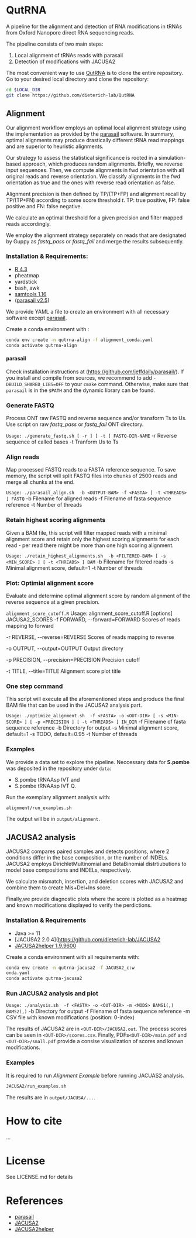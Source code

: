 # QutRNA

A pipeline for the alignment and detection of RNA modifications in tRNAs from Oxford Nanopore direct RNA sequencing reads.

The pipeline consists of two main steps:

1. Local alignment of tRNAs reads with parasail 
2. Detection of modifications with JACUSA2

The most convenient way to use [QutRNA](https://github.com/dieterich-lab/QutRNA) 
is to clone the entire repository.
Go to your desired local directory and clone the repository:
```bash
cd $LOCAL_DIR
git clone https://github.com/dieterich-lab/QutRNA
```

## Alignment

Our alignment workflow employs an optimal local alignment strategy using the implementation as provided by the [parasail](https://github.com/jeffdaily/parasail/) software.
In summary, optimal alignments may produce drastically different tRNA read mappings and are superior to heuristic alignments.

Our strategy to assess the statistical significance is rooted in a simulation-based approach, which produces random alignments.
Briefly, we reverse input sequences.
Then, we compute alignments in fwd orientation with all original reads and reverse orientation. We classify alignments in the fwd orientation as true and the ones with reverse read orientation as false.

Alignment precision is then defined by TP/(TP+FP) and alignment recall by TP/(TP+FN) according to some score threshold *t*. TP: true positive, FP: false positive and FN: false negative.

We calculate an optimal threshold for a given precision and filter mapped reads accordingly.

We employ the alignment strategy separately on reads that are designated by Guppy as *fastq_pass* or *fastq_fail* and merge the results subsequently.

### Installation & Requirements:

* [R 4.3](https://www.r-project.org/)
* pheatmap
* yardstick
* bash, awk
* [samtools 1.16](https://www.htslib.org/)
* ([parasail v2.5](https://github.com/jeffdaily/parasail/archive/refs/tags/v2.5.tar.gz))

We provide YAML a file to create an environment with all necessary software except [parasail](https://github.com/jeffdaily/parasail/).

Create a conda environment with :
```bash
conda env create -n qutrna-align -f alignment_conda.yaml
conda activate qutrna-align
```

#### parasail

Check installation instructions at (https://github.com/jeffdaily/parasail/). 
If you install and compile from sources,
we recommend to add `-DBUILD_SHARED_LIBS=OFF` to your `cmake` command.
Otherwise, make sure that `parasail` is in the `$PATH` and the dynamic library can be found.


### Generate FASTQ

Process ONT raw FASTQ and reverse sequence and/or transform Ts to Us. Use script on raw *fastq_pass* or *fastq_fail* ONT directory.

`Usage: ./generate_fastq.sh [ -r ] [ -t ] FASTQ-DIR-NAME`
-r    Reverse sequence of called bases
-t    Tranform Us to Ts

### Align reads

Map processed FASTQ reads to a FASTA reference sequence. 
To save memory, the script will split FASTQ files into chunks of 2500 reads and merge all chunks at the end.

`Usage: ./parasail_align.sh  -b <OUTPUT-BAM> -f <FASTA> [ -t <THREADS> ] FASTQ`
-b <OUTPUT-BAM>   Filename for aligned reads
-f <FASTA>        Filename of fasta sequence reference
-t <THREADS>      Number of threads

### Retain highest scoring alignments

Given a BAM file, this script will filter mapped reads with a minimal alignment score and 
retain only the highest scoring alignments for each read - per read there might be more than one high scoring alignment.

`Usage: ./retain_highest_alignments.sh  -b <FILTERED-BAM> [ -s <MIN_SCORE> ] [ -t <THREADS> ] BAM`
-b <OUTPUT-BAM>   Filename for filtered reads
-s <MIN-SCORE>    Minimal alignment score, default=1
-t <THREADS>      Number of threads

### Plot: Optimial alignment score

Evaluate and determine optimal alignment score by random alignment of the reverse sequence at a given precision.

`alignment_score_cutoff.R`
Usage: alignment_score_cutoff.R [options] JACUSA2_SCORES
-f FORWARD, --forward=FORWARD
        Scores of reads mapping to forward

-r REVERSE, --reverse=REVERSE
        Scores of reads mapping to reverse

-o OUTPUT, --output=OUTPUT
        Output directory

-p PRECISION, --precision=PRECISION
        Precision cutoff

-t TITLE, --title=TITLE
        Alignment score plot title

### One step command

This script will execute all the aforementioned steps and produce the final BAM file that can be used in the JACUSA2 analysis part.

`Usage: ./optimize_alignment.sh  -f <FASTA> -o <OUT-DIR> [ -s <MIN-SCORE> ] [ -p <PRECISION ] [ -t <THREADS> ] IN_DIR`
-f <FASTA>        Filename of fasta sequence reference
-b <OUT-DIR>      Directory for output
-s <MIN-SCORE>    Minimal alignment score, default=1
-s <PRECISION>    TODO, default=0.95
-t <THREADS>      Number of threads

### Examples

We provide a data set to explore the pipeline. Neccessary data for **S.pombe** was deposited in the repository under `data`:

* S.pombe tRNAAsp IVT and
* S.pombe tRNAAsp IVT Q.

Run the exemplary alignment analysis with:
```bash
alignment/run_examples.sh
```

The output will be in `output/alignment`.

## JACUSA2 analysis

JACUSA2 compares paired samples and detects positions, where 2 conditions differ in the base composition, or the number of INDELs.
JACUSA2 employs DirichletMultinomial and BetaBinomial distrtiubutions to model base compositions and INDELs, respectively. 

We calculate mismatch, insertion, and deletion scores with JACUSA2 and combine them to create Mis+Del+Ins score. 

Finally,we provide diagnostic plots where the score is plotted as a heatmap and known modifications displayed to verify the perdictions. 

### Installation & Requirements

* Java >= 11
* [JACUSA2 2.0.4](https://github.com/dieterich-lab/JACUSA2 
* [JACUSA2helper 1.9.9600](https://github.com/dieterich-lab/JACUSA2helper)

Create a conda environment with all requirements with:
```bash
conda env create -n qutrna-jacusa2 -f JACUSA2_c:w
onda.yaml
conda activate qutrna-jacusa2
```

### Run JACUSA2 analysis and plot

`Usage: ./analysis.sh  -f <FASTA> -o <OUT-DIR> -m <MODS> BAMS1(,) BAMS2(,)`
-b <OUT-DIR>      Directory for output
-f <FASTA>        Filename of fasta sequence reference
-m <mods>         CSV file with known modifications (position: 0-index)

The results of JACUSA2 are in `<OUT-DIR>/JACUSA2.out`.
The process scores can be seen in `<OUT-DIR>/scores.csv`.
Finally, PDFs`<OUT-DIR>/main.pdf` and `<OUT-DIR>/small.pdf` provide a consise visualization of scores and known modifications.

### Examples

It is required to run *Alignment Example* before running JACUAS2 analysis.

```bash
JACUSA2/run_examples.sh
```

The results are in `output/JACUSA/...`.

# How to cite

...

# License

See LICENSE.md for details

# References

* [parasail](https://github.com/jeffdaily/parasail/)
* [JACUSA2](https://github.com/dieterich-lab/JACUSA2)
* [JACUSA2helper](https://github.com/dieterich-lab/JACUSA2helper)
